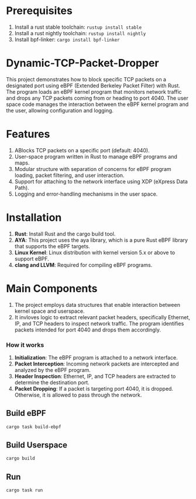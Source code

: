 # Prerequisites

1. Install a rust stable toolchain: `rustup install stable`
2. Install a rust nightly toolchain: `rustup install nightly`
3. Install bpf-linker: `cargo install bpf-linker`

   
# Dynamic-TCP-Packet-Dropper
This project demonstrates how to block specific TCP packets on a designated port using eBPF (Extended Berkeley Packet Filter) with Rust. The program loads an eBPF kernel program that monitors network traffic and drops any TCP packets coming from or heading to port 4040. The user space code manages the interaction between the eBPF kernel program and the user, allowing configuration and logging.

# Features
1. ABlocks TCP packets on a specific port (default: 4040).
2. User-space program written in Rust to manage eBPF programs and maps.
3. Modular structure with separation of concerns for eBPF program loading, packet filtering, and user interaction.
4. Support for attaching to the network interface using XDP (eXpress Data Path).
5. Logging and error-handling mechanisms in the user space.

# Installation
1. **Rust**: Install Rust and the cargo build tool.
2. **AYA**: This project uses the aya library, which is a pure Rust eBPF library that supports the eBPF targets.
3. **Linux Kernel**: Linux distribution with kernel version 5.x or above to support eBPF.
4. **clang and LLVM**: Required for compiling eBPF programs.

# Main Components
1. The project employs data structures that enable interaction between kernel space and userspace.
2. It invloves logic to extract relevant packet headers, specifically Ethernet, IP, and TCP headers to inspect network traffic. The program identifies packets intended for port 4040 and drops them accordingly.
### How it works

1. **Initialization**: The eBPF program is attached to a network interface.
2. **Packet Interception**: Incoming network packets are intercepted and analyzed by the eBPF program.
3. **Header Inspection**: Ethernet, IP, and TCP headers are extracted to determine the destination port.
4. **Packet Dropping**: If a packet is targeting port 4040, it is dropped. Otherwise, it is allowed to pass through the network.



## Build eBPF

```bash
cargo task build-ebpf
```


## Build Userspace

```bash
cargo build
```

## Run

```bash
cargo task run
```

